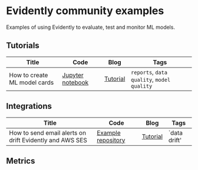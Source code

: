 # Evidently community examples

Examples of using Evidently to evaluate, test and monitor ML models.

## Tutorials 

Title | Code | Blog | Tags 
--- | --- | --- | --- 
How to create ML model cards |[Jupyter notebook](Model_card_classification.ipynb) | [Tutorial](https://www.evidentlyai.com/blog/ml-model-card-tutorial) | `reports`, `data quality`, `model quality`

## Integrations

Title | Code | Blog | Tags 
--- | --- | --- | --- 
How to send email alerts on drift Evidently and AWS SES |[Example repository](https://github.com/evidentlyai/aws_alerting) | [Tutorial](https://www.evidentlyai.com/blog/ml-monitoring-with-email-alerts-tutorial) | `data drift'

## Metrics
